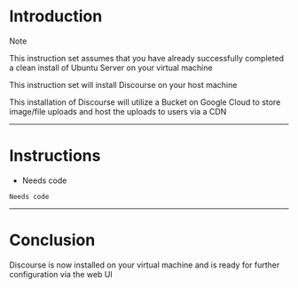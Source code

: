 # Introduction
> [!NOTE]
> This instruction set assumes that you have already successfully completed a clean install of Ubuntu Server on your virtual machine

This instruction set will install Discourse on your host machine

This installation of Discourse will utilize a Bucket on Google Cloud to store image/file uploads and host the uploads to users via a CDN

-----
# Instructions

* Needs code
```
Needs code
```
-----
# Conclusion
Discourse is now installed on your virtual machine and is ready for further configuration via the web UI
